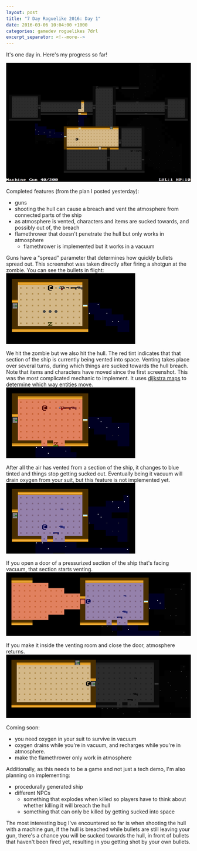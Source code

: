 ```yaml
---
layout: post
title: "7 Day Roguelike 2016: Day 1"
date: 2016-03-06 10:04:00 +1000
categories: gamedev roguelikes 7drl
excerpt_separator: <!--more-->
---
```


It's one day in. Here's my progress so far!

![](/images/7drl2016-day1/screenshot.png)
<!--more-->

Completed features (from the plan I posted yesterday):
- guns
- shooting the hull can cause a breach and vent the atmosphere from connected
  parts of the ship
- as atmosphere is vented, characters and items are sucked towards, and possibly
  out of, the breach
- flamethrower that doesn't penetrate the hull but only works in atmosphere
    - flamethrower is implemented but it works in a vacuum

Guns have a "spread" parameter that determines how quickly bullets spread out.
This screenshot was taken directly after firing a shotgun at the zombie. You can
see the bullets in flight:
![](/images/7drl2016-day1/gun-fired.png)

We hit the zombie but we also hit the hull. The red tint indicates that that
section of the ship is currently being vented into space. Venting takes place
over several turns, during which things are sucked towards the hull breach. Note
that items and characters have moved since the first screenshot. This was the
most complicated mechanic to implement. It uses [dijkstra
maps](http://www.roguebasin.com/index.php?title=The_Incredible_Power_of_Dijkstra_Maps)
to determine which way entities move.
![](/images/7drl2016-day1/aftermath.png)

After all the air has vented from a section of the ship, it changes to blue
tinted and things stop getting sucked out. Eventually being it vacuum will drain
oxygen from your suit, but this feature is not implemented yet.
![](/images/7drl2016-day1/vacuum.png)

If you open a door of a pressurized section of the ship that's facing vacuum,
that section starts venting.
![](/images/7drl2016-day1/open-door.png)

If you make it inside the venting room and close the door, atmosphere returns.
![](/images/7drl2016-day1/closed-door.png)

Coming soon:
- you need oxygen in your suit to survive in vacuum
- oxygen drains while
  you're in vacuum, and recharges while you're in atmosphere.
- make the flamethrower only work in atmosphere

Additionally, as this needs to be a game and not just a tech demo,
I'm also planning on implementing:
- procedurally generated ship
- different NPCs
    - something that explodes when killed so players have to think about whether
      killing it will breach the hull
    - something that can only be killed by getting sucked into space

The most interesting bug I've encountered so far is when shooting the hull with
a machine gun, if the hull is breached while bullets are still leaving your gun,
there's a chance you will be sucked towards the hull, in front of bullets that
haven't been fired yet, resulting in you getting shot by your own bullets.
